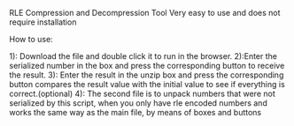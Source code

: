RLE Compression and Decompression Tool
Very easy to use and does not require installation

How to use:

1): Download the file and double click it to run in the browser.
2):Enter the serialized number in the box and press the corresponding button to receive the result.
3): Enter the result in the unzip box and press the corresponding button compares the result value with the initial value to see if everything is correct.(optional)
4): The second file is to unpack numbers that were not serialized by this script, when you only have rle encoded numbers and works the same way as the main file, by means of boxes and buttons

